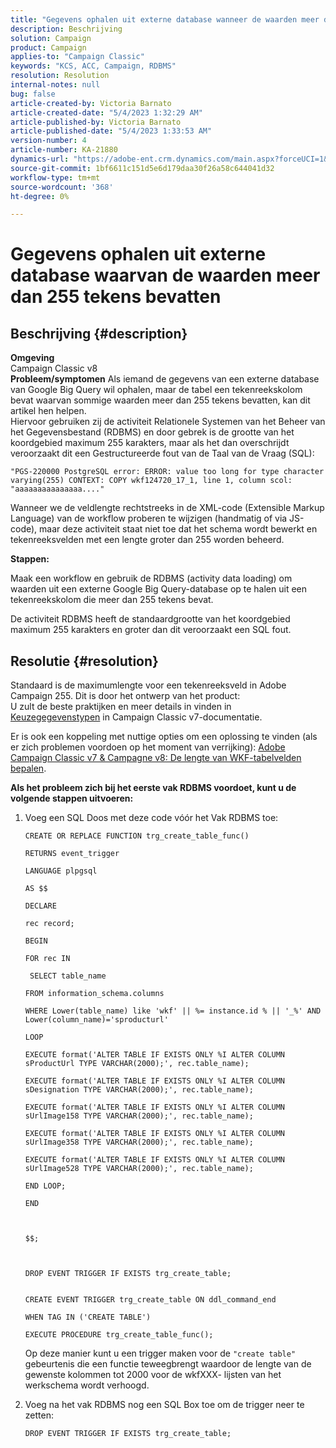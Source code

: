 ```yaml
---
title: "Gegevens ophalen uit externe database wanneer de waarden meer dan 255 tekens bedragen"
description: Beschrijving
solution: Campaign
product: Campaign
applies-to: "Campaign Classic"
keywords: "KCS, ACC, Campaign, RDBMS"
resolution: Resolution
internal-notes: null
bug: false
article-created-by: Victoria Barnato
article-created-date: "5/4/2023 1:32:29 AM"
article-published-by: Victoria Barnato
article-published-date: "5/4/2023 1:33:53 AM"
version-number: 4
article-number: KA-21880
dynamics-url: "https://adobe-ent.crm.dynamics.com/main.aspx?forceUCI=1&pagetype=entityrecord&etn=knowledgearticle&id=b9e55082-1bea-ed11-a7c6-6045bd006268"
source-git-commit: 1bf6611c151d5e6d179daa30f26a58c644041d32
workflow-type: tm+mt
source-wordcount: '368'
ht-degree: 0%

---
```


# Gegevens ophalen uit externe database waarvan de waarden meer dan 255 tekens bevatten

## Beschrijving {#description}

<b>Omgeving</b><br>Campaign Classic v8<br>
<b>Probleem/symptomen</b>
Als iemand de gegevens van een externe database van Google Big Query wil ophalen, maar de tabel een tekenreekskolom bevat waarvan sommige waarden meer dan 255 tekens bevatten, kan dit artikel hen helpen. <br>
Hiervoor gebruiken zij de activiteit Relationele Systemen van het Beheer van het Gegevensbestand (RDBMS) en door gebrek is de grootte van het koordgebied maximum 255 karakters, maar als het dan overschrijdt veroorzaakt dit een Gestructureerde fout van de Taal van de Vraag (SQL):

`"PGS-220000 PostgreSQL error: ERROR: value too long for type character varying(255) CONTEXT: COPY wkf124720_17_1, line 1, column scol: "aaaaaaaaaaaaaaa...."`



Wanneer we de veldlengte rechtstreeks in de XML-code (Extensible Markup Language) van de workflow proberen te wijzigen (handmatig of via JS-code), maar deze activiteit staat niet toe dat het schema wordt bewerkt en tekenreeksvelden met een lengte groter dan 255 worden beheerd.



<b>Stappen:</b>

Maak een workflow en gebruik de RDBMS (activity data loading) om waarden uit een externe Google Big Query-database op te halen uit een tekenreekskolom die meer dan 255 tekens bevat.

De activiteit RDBMS heeft de standaardgrootte van het koordgebied maximum 255 karakters en groter dan dit veroorzaakt een SQL fout.


## Resolutie {#resolution}

Standaard is de maximumlengte voor een tekenreeksveld in Adobe Campaign 255. Dit is door het ontwerp van het product:<br>
U zult de beste praktijken en meer details in vinden in [Keuze](https://experienceleague.adobe.com/docs/campaign-classic/using/configuring-campaign-classic/data-model/data-model-best-practices.html?lang=en#data-types)[gegevens](https://experienceleague.adobe.com/docs/campaign-classic/using/configuring-campaign-classic/data-model/data-model-best-practices.html?lang=en#data-types)[typen](https://experienceleague.adobe.com/docs/campaign-classic/using/configuring-campaign-classic/data-model/data-model-best-practices.html?lang=en#data-types) in Campaign Classic v7-documentatie.

Er is ook een koppeling met nuttige opties om een oplossing te vinden (als er zich problemen voordoen op het moment van verrijking): [Adobe Campaign Classic v7 &amp; Campagne v8: De lengte van WKF-tabelvelden bepalen](https://experienceleaguecommunities.adobe.com/t5/adobe-campaign-classic-questions/controlling-wkf-table-field-length/td-p/355506).



<b>Als het probleem zich bij het eerste vak RDBMS voordoet, kunt u de volgende stappen uitvoeren:</b>



1. Voeg een SQL Doos met deze code vóór het Vak RDBMS toe:

   ```
   CREATE OR REPLACE FUNCTION trg_create_table_func()
   
   RETURNS event_trigger
   
   LANGUAGE plpgsql
   
   AS $$
   
   DECLARE
   
   rec record;
   
   BEGIN
   
   FOR rec IN
   
    SELECT table_name
   
   FROM information_schema.columns
   
   WHERE Lower(table_name) like 'wkf' || %= instance.id % || '_%' AND Lower(column_name)='sproducturl'
   
   LOOP
   
   EXECUTE format('ALTER TABLE IF EXISTS ONLY %I ALTER COLUMN sProductUrl TYPE VARCHAR(2000);', rec.table_name);
   
   EXECUTE format('ALTER TABLE IF EXISTS ONLY %I ALTER COLUMN sDesignation TYPE VARCHAR(2000);', rec.table_name);
   
   EXECUTE format('ALTER TABLE IF EXISTS ONLY %I ALTER COLUMN sUrlImage158 TYPE VARCHAR(2000);', rec.table_name);
   
   EXECUTE format('ALTER TABLE IF EXISTS ONLY %I ALTER COLUMN sUrlImage358 TYPE VARCHAR(2000);', rec.table_name);
   
   EXECUTE format('ALTER TABLE IF EXISTS ONLY %I ALTER COLUMN sUrlImage528 TYPE VARCHAR(2000);', rec.table_name);
   
   END LOOP;
   
   END
   
   
   
   $$;
   
   
   
   DROP EVENT TRIGGER IF EXISTS trg_create_table;
   
   
   CREATE EVENT TRIGGER trg_create_table ON ddl_command_end
   
   WHEN TAG IN ('CREATE TABLE')
   
   EXECUTE PROCEDURE trg_create_table_func();
   ```






   Op deze manier kunt u een trigger maken voor de `"create table"` gebeurtenis die een functie teweegbrengt waardoor de lengte van de gewenste kolommen tot 2000 voor de wkfXXX- lijsten van het werkschema wordt verhoogd.
2. Voeg na het vak RDBMS nog een SQL Box toe om de trigger neer te zetten:

   `DROP EVENT TRIGGER IF EXISTS trg_create_table;`

